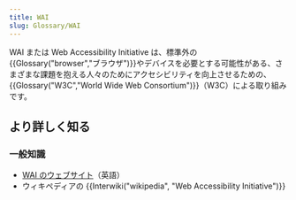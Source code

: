 ```yaml
---
title: WAI
slug: Glossary/WAI
---
```


WAI または Web Accessibility Initiative は、標準外の{{Glossary("browser","ブラウザ")}}やデバイスを必要とする可能性がある、さまざまな課題を抱える人々のためにアクセシビリティを向上させるための、{{Glossary("W3C","World Wide Web Consortium")}}（W3C）による取り組みです。

## より詳しく知る

### 一般知識

- [WAI のウェブサイト](http://www.w3.org/WAI/)（英語）
- ウィキペディアの {{Interwiki("wikipedia", "Web Accessibility Initiative")}}
